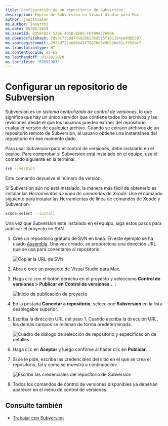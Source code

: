 ```yaml
---
title: Configuración de un repositorio de Subversion
description: Empleo de Subversion en Visual Studio para Mac.
author: jmatthiesen
ms.author: jomatthi
ms.date: 05/06/2018
ms.assetid: 0D58FB37-530E-495B-BED6-FD499477A9B6
ms.openlocfilehash: 7d95c73b8d745826b256d515f161194ee9dbb587
ms.sourcegitcommit: 2975d722a6d6e45f7887b05e9b526e91cffb0bcf
ms.translationtype: HT
ms.contentlocale: es-ES
ms.lasthandoff: 03/20/2020
ms.locfileid: "67692387"
---
```

# <a name="set-up-a-subversion-repository"></a>Configurar un repositorio de Subversion

Subversion es un _sistema centralizado de control de versiones_, lo que significa que hay un único servidor que contiene todos los archivos y las revisiones desde el que los usuarios pueden extraer del repositorio cualquier versión de cualquier archivo. Cuando se extraen archivos de un repositorio remoto de Subversion, el usuario obtiene una instantánea del repositorio en ese momento dado.

Para usar Subversion para el control de versiones, debe instalarlo en el equipo. Para comprobar si Subversion está instalado en el equipo, use el comando siguiente en la terminal:

```bash
svn --version
```

Este comando devuelve el número de versión.

Si Subversion aún no está instalado, la manera más fácil de obtenerlo es instalar las _Herramientas de línea de comandos de Xcode_. Use el comando siguiente para instalar las Herramientas de línea de comandos de Xcode y Subversion.

```bash
xcode-select --install
```

Una vez que Subversion esté instalado en el equipo, siga estos pasos para publicar el proyecto en SVN.

1. Cree un repositorio gratuito de SVN en línea. En este ejemplo se ha usado [Assembla](https://app.assembla.com/). Una vez creado, se proporciona una dirección URL que se usa para conectarse al repositorio:

    ![Copiar la URL de SVN](media/version-control-subversion1-sml.png)

2. Abra o cree un proyecto de Visual Studio para Mac.

3. Haga clic con el botón derecho en el proyecto y seleccione **Control de versiones > Publicar en Control de versiones...** :

    ![Inicio de publicación de proyecto](media/version-control-subversion2.png)

4. En la pestaña **Conectar a repositorio**, seleccione **Subversion** en la lista desplegable superior.

5. Escriba la dirección URL del paso 1. Cuando escriba la dirección URL, los demás campos se rellenan de forma predeterminada:

    ![Cuadro de diálogo de selección de repositorio y especificación de detalles](media/version-control-subversion3.png)

7. Haga clic en **Aceptar** y luego confirme al hacer clic en **Publicar**.

7. Si se le pide, escriba las credenciales del sitio en el que se crea el repositorio, tal y como se muestra a continuación:

    ![Escribir las credenciales del repositorio de Subversion](media/version-control-subversion5.png)

8. Todos los comandos de control de versiones disponibles ya deberían aparecer en el menú de control de versiones.

## <a name="see-also"></a>Consulte también

- [Trabajar con Subversion](working-with-subversion.md)